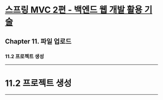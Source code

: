 # <a href = "../README.md" target="_blank">스프링 MVC 2편 - 백엔드 웹 개발 활용 기술</a>
## Chapter 11. 파일 업로드
### 11.2 프로젝트 생성

---

# 11.2 프로젝트 생성

---

